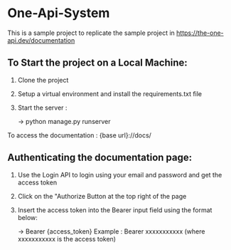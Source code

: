 # One-Api-System
This is a sample project to replicate the  sample project in https://the-one-api.dev/documentation


## To Start the project on a Local Machine:

  1.  Clone the project 
  2.  Setup a virtual environment and install the requirements.txt file
  3.  Start the server :

         -> python manage.py runserver


To access the documentation : {base url}://docs/

 ## Authenticating the documentation page:

 1. Use the Login API to login using your email and password and  get the access token 
 2. Click on the "Authorize Button at the top right of the page
 3. Insert the access token into the Bearer input field  using the format below:

      ->  Bearer  {access_token}
       Example : Bearer xxxxxxxxxxx (where xxxxxxxxxxx is the access token)


